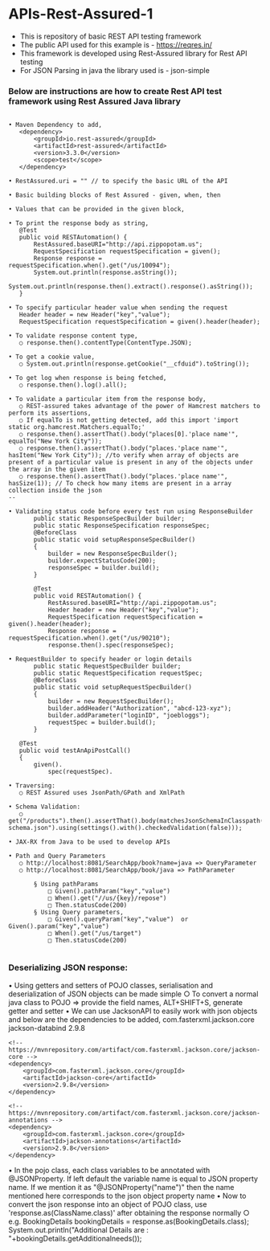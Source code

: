# APIs-Rest-Assured-1

* This is repository of basic REST API testing framework
* The public API used for this example is - https://reqres.in/
* This framework is developed using Rest-Assured library for Rest API testing
* For JSON Parsing in java the library used is - json-simple 

### Below are instructions are how to create Rest API test framework using Rest Assured Java library

 ```

• Maven Dependency to add,
	<dependency>
	    <groupId>io.rest-assured</groupId>
	    <artifactId>rest-assured</artifactId>
	    <version>3.3.0</version>
	    <scope>test</scope>
	</dependency>
  
• RestAssured.uri = "" // to specify the basic URL of the API

• Basic building blocks of Rest Assured - given, when, then

• Values that can be provided in the given block,
	
• To print the response body as string,
	@Test
	public void RESTAutomation() {
		RestAssured.baseURI="http://api.zippopotam.us";
		RequestSpecification requestSpecification = given();
		Response response = requestSpecification.when().get("/us/10094");
		System.out.println(response.asString());
		System.out.println(response.then().extract().response().asString());
	}

• To specify particular header value when sending the request
	Header header = new Header("key","value");
	RequestSpecification requestSpecification = given().header(header);
			
• To validate response content type,
	○ response.then().contentType(ContentType.JSON);

• To get a cookie value,
	○ System.out.println(response.getCookie("__cfduid").toString());

• To get log when response is being fetched,
	○ response.then().log().all();

• To validate a particular item from the response body,
	○ REST-assured takes advantage of the power of Hamcrest matchers to perform its assertions,
	○ If equalTo is not getting detected, add this import 'import static org.hamcrest.Matchers.equalTo;'
	○ response.then().assertThat().body("places[0].'place name'", equalTo("New York City"));
	○ response.then().assertThat().body("places.'place name'", hasItem("New York City")); //to verify when array of objects are present of a particular value is present in any of the objects under the array in the given item
	○ response.then().assertThat().body("places.'place name'", hasSize(1)); // To check how many items are present in a array collection inside the json
--

• Validating status code before every test run using ResponseBuilder
	    public static ResponseSpecBuilder builder;
	    public static ResponseSpecification responseSpec;
	    @BeforeClass
	    public static void setupResponseSpecBuilder()
	    {
	        builder = new ResponseSpecBuilder();
	        builder.expectStatusCode(200);
	        responseSpec = builder.build();
	    }
		
		@Test
		public void RESTAutomation() {
			RestAssured.baseURI="http://api.zippopotam.us";
			Header header = new Header("key","value");
			RequestSpecification requestSpecification = given().header(header);
			Response response = requestSpecification.when().get("/us/90210");
			response.then().spec(responseSpec);

• RequestBuilder to specify header or login details
	    public static RequestSpecBuilder builder;
	    public static RequestSpecification requestSpec;
	    @BeforeClass
	    public static void setupRequestSpecBuilder()
	    {
	        builder = new RequestSpecBuilder();
	        builder.addHeader("Authorization", "abcd-123-xyz");
	        builder.addParameter("loginID", "joebloggs");
	        requestSpec = builder.build();
	    }
	
	@Test
	public void testAnApiPostCall()
	{
	    given().
	        spec(requestSpec).

• Traversing:
	○ REST Assured uses JsonPath/GPath and XmlPath 

• Schema Validation:
	○ get("/products").then().assertThat().body(matchesJsonSchemaInClasspath("products-schema.json").using(settings().with().checkedValidation(false)));

• JAX-RX from Java to be used to develop APIs

• Path and Query Parameters
	○ http://localhost:8081/SearchApp/book?name=java => QueryParameter
	○ http://localhost:8081/SearchApp/book/java => PathParameter
	
		§ Using pathParams
			□ Given().pathParam("key","value")
			□ When().get("//us/{key}/repose")
			□ Then.statusCode(200)
		§ Using Query parameters,
			□ Given().queryParam("key","value")  or Given().param("key","value")
			□ When().get("/us/target")
			□ Then.statusCode(200)
      
 ```
      
      
  ### Deserializing JSON response:
  
 
  
• Using getters and setters of POJO classes, serialisation and deserialization of JSON objects can be made simple
	○ To convert a normal java class to POJO => provide the field names, ALT+SHIFT+S, generate getter and setter
• We can use JacksonAPI to easily work with json objects and below are the dependencies to be added,
	<dependency>
	    <groupId>com.fasterxml.jackson.core</groupId>
	    <artifactId>jackson-databind</artifactId>
	    <version>2.9.8</version>
	</dependency>
	
	<!-- https://mvnrepository.com/artifact/com.fasterxml.jackson.core/jackson-core -->
	<dependency>
	    <groupId>com.fasterxml.jackson.core</groupId>
	    <artifactId>jackson-core</artifactId>
	    <version>2.9.8</version>
	</dependency>
	
	<!-- https://mvnrepository.com/artifact/com.fasterxml.jackson.core/jackson-annotations -->
	<dependency>
	    <groupId>com.fasterxml.jackson.core</groupId>
	    <artifactId>jackson-annotations</artifactId>
	    <version>2.9.8</version>
	</dependency>

• In the pojo class, each class variables to be annotated with @JSONProperty. If left default the variable name is equal to JSON property name.  If we mention it as "@JSONProperty("name")" then the name mentioned here corresponds to the json object property name
• Now to convert the json response into an object of POJO class, use 'response.as(ClassName.class)' after obtaining the response normally
	○ e.g. 
	BookingDetails bookingDetails = response.as(BookingDetails.class);
	System.out.println("Additional Details are : "+bookingDetails.getAdditionalneeds());
  
